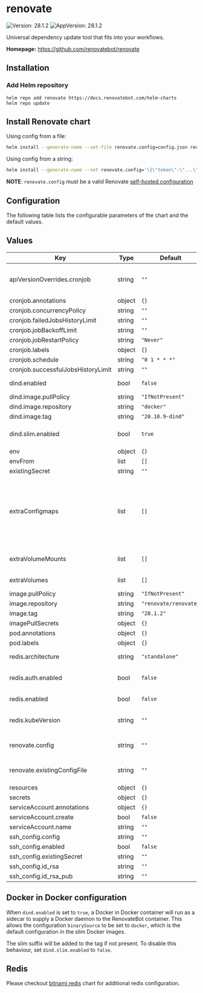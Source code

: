 # renovate

![Version: 28.1.2](https://img.shields.io/badge/Version-28.1.2-informational?style=flat-square) ![AppVersion: 28.1.2](https://img.shields.io/badge/AppVersion-28.1.2-informational?style=flat-square)

Universal dependency update tool that fits into your workflows.

**Homepage:** <https://github.com/renovatebot/renovate>

## Installation

### Add Helm repository

```shell
helm repo add renovate https://docs.renovatebot.com/helm-charts
helm repo update
```

## Install Renovate chart

Using config from a file:

```bash
helm install --generate-name --set-file renovate.config=config.json renovate/renovate
```

Using config from a string:

```bash
helm install --generate-name --set renovate.config='\{\"token\":\"...\"\}' renovate/renovate
```

**NOTE**: `renovate.config` must be a valid Renovate [self-hosted configuration](https://docs.renovatebot.com/self-hosted-configuration/)

## Configuration

The following table lists the configurable parameters of the chart and the default values.

## Values

| Key | Type | Default | Description |
|-----|------|---------|-------------|
| apiVersionOverrides.cronjob | string | `""` | String to override apiVersion of cronjob rendered by this helm chart |
| cronjob.annotations | object | `{}` |  |
| cronjob.concurrencyPolicy | string | `""` |  |
| cronjob.failedJobsHistoryLimit | string | `""` |  |
| cronjob.jobBackoffLimit | string | `""` |  |
| cronjob.jobRestartPolicy | string | `"Never"` |  |
| cronjob.labels | object | `{}` |  |
| cronjob.schedule | string | `"0 1 * * *"` |  |
| cronjob.successfulJobsHistoryLimit | string | `""` |  |
| dind.enabled | bool | `false` | Enable dind sidecar usage? |
| dind.image.pullPolicy | string | `"IfNotPresent"` |  |
| dind.image.repository | string | `"docker"` |  |
| dind.image.tag | string | `"20.10.9-dind"` |  |
| dind.slim.enabled | bool | `true` | Do not add `-slim` suffix to image tag when using dind |
| env | object | `{}` |  |
| envFrom | list | `[]` |  |
| existingSecret | string | `""` |  |
| extraConfigmaps | list | `[]` | Additional configmaps. A generated configMap name is: "renovate.fullname" + "extra" + name(below) e.g. renovate-netrc-config |
| extraVolumeMounts | list | `[]` | Additional volumeMounts to the container |
| extraVolumes | list | `[]` | Additional volumes to the pod |
| image.pullPolicy | string | `"IfNotPresent"` |  |
| image.repository | string | `"renovate/renovate"` |  |
| image.tag | string | `"28.1.2"` |  |
| imagePullSecrets | object | `{}` |  |
| pod.annotations | object | `{}` |  |
| pod.labels | object | `{}` |  |
| redis.architecture | string | `"standalone"` | Disable replication by default |
| redis.auth.enabled | bool | `false` | Don't require a password by default |
| redis.enabled | bool | `false` | Enable the Redis subchart? |
| redis.kubeVersion | string | `""` | Override Kubernetes version for redis chart |
| renovate.config | string | `""` | Inline global renovate config.json |
| renovate.existingConfigFile | string | `""` | Custom exiting global renovate config |
| resources | object | `{}` |  |
| secrets | object | `{}` |  |
| serviceAccount.annotations | object | `{}` |  |
| serviceAccount.create | bool | `false` |  |
| serviceAccount.name | string | `""` |  |
| ssh_config.config | string | `""` |  |
| ssh_config.enabled | bool | `false` |  |
| ssh_config.existingSecret | string | `""` |  |
| ssh_config.id_rsa | string | `""` |  |
| ssh_config.id_rsa_pub | string | `""` |  |

## Docker in Docker configuration

When `dind.enabled` is set to `true`, a Docker in Docker container will run as a sidecar to supply a Docker daemon to the RenovateBot container. This allows the configuration `binarySource` to be set to `docker`, which is the default configuration in the slim Docker images.

The slim suffix will be added to the tag if not present. To disable this behaviour, set `dind.slim.enabled` to `false`.

## Redis

Please checkout [bitnami redis](https://artifacthub.io/packages/helm/bitnami/redis) chart for additional redis configuration.
